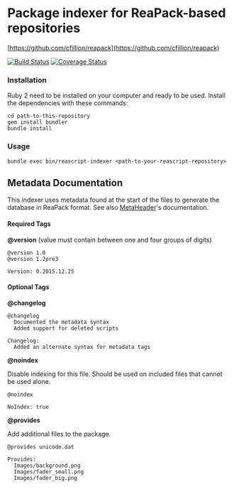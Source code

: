 # Package indexer for ReaPack-based repositories

[https://github.com/cfillion/reapack](https://github.com/cfillion/reapack)

[![Build Status](https://travis-ci.org/cfillion/reapack-index.svg?branch=master)](https://travis-ci.org/cfillion/reapack-index)
[![Coverage Status](https://coveralls.io/repos/cfillion/reapack-index/badge.svg?branch=master&service=github)](https://coveralls.io/github/cfillion/reapack-index?branch=master)

### Installation

Ruby 2 need to be installed on your computer and ready to be used.
Install the dependencies with these commands:

```
cd path-to-this-repository
gem install bundler
bundle install
```

### Usage

```
bundle exec bin/reascript-indexer <path-to-your-reascript-repository>
```

## Metadata Documentation

This indexer uses metadata found at the start of the files to generate the
database in ReaPack format.
See also [MetaHeader](https://github.com/cfillion/metaheader)'s documentation.

#### Required Tags

**@version** (value must contain between one and four groups of digits)

```
@version 1.0
@version 1.2pre3

Version: 0.2015.12.25
```

#### Optional Tags

**@changelog**

```
@changelog
  Documented the metadata syntax
  Added support for deleted scripts

Changelog:
  Added an alternate syntax for metadata tags
```

**@noindex**

Disable indexing for this file. Should be used on included files that cannot be
used alone.

```
@noindex

NoIndex: true
```

**@provides**

Add additional files to the package.

```
@provides unicode.dat

Provides:
  Images/background.png
  Images/fader_small.png
  Images/fader_big.png
```
